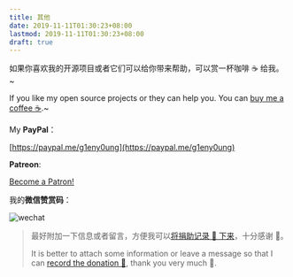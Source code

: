 ```yaml
---
title: 其他
date: 2019-11-11T01:30:23+08:00
lastmod: 2019-11-11T01:30:23+08:00
draft: true
---
```


如果你喜欢我的开源项目或者它们可以给你带来帮助，可以赏一杯咖啡 ☕ 给我。~

If you like my open source projects or they can help you. You can [buy me a coffee ☕](/posts/buy-me-a-coffee).~

My **PayPal**：

[https://paypal.me/g1eny0ung](https://paypal.me/g1eny0ung)

**Patreon**:

<a href="https://www.patreon.com/bePatron?u=42327574" data-patreon-widget-type="become-patron-button">Become a Patron!</a><script async src="https://c6.patreon.com/becomePatronButton.bundle.js"></script>

我的**微信赞赏码**：

<img class="ui image" src="/me/微信赞赏码.jpeg" alt="wechat" />

> 最好附加一下信息或者留言，方便我可以[将捐助记录 📝 下来](/posts/buy-me-a-coffee)，十分感谢 🙏。
>
> It is better to attach some information or leave a message so that I can [record the donation 📝](/posts/buy-me-a-coffee), thank you very much 🙏.
